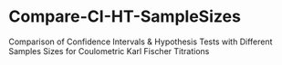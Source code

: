 # Compare-CI-HT-SampleSizes
Comparison of Confidence Intervals &amp; Hypothesis Tests with Different Samples Sizes for Coulometric Karl Fischer Titrations
